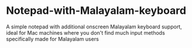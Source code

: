# Notepad-with-Malayalam-keyboard
A simple notepad with additional onscreen Malayalam keyboard support, ideal for Mac machines where you don't find much input methods specifically made for Malayalam users 

